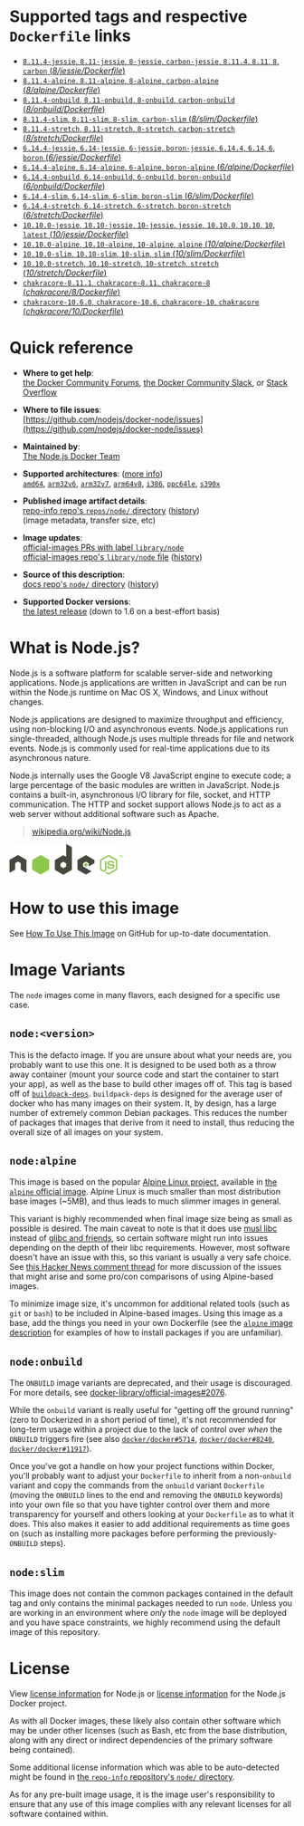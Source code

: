 <!--

********************************************************************************

WARNING:

    DO NOT EDIT "node/README.md"

    IT IS AUTO-GENERATED

    (from the other files in "node/" combined with a set of templates)

********************************************************************************

-->

# Supported tags and respective `Dockerfile` links

-	[`8.11.4-jessie`, `8.11-jessie`, `8-jessie`, `carbon-jessie`, `8.11.4`, `8.11`, `8`, `carbon` (*8/jessie/Dockerfile*)](https://github.com/nodejs/docker-node/blob/72dd945d29dee5afa73956ebc971bf3a472442f7/8/jessie/Dockerfile)
-	[`8.11.4-alpine`, `8.11-alpine`, `8-alpine`, `carbon-alpine` (*8/alpine/Dockerfile*)](https://github.com/nodejs/docker-node/blob/72dd945d29dee5afa73956ebc971bf3a472442f7/8/alpine/Dockerfile)
-	[`8.11.4-onbuild`, `8.11-onbuild`, `8-onbuild`, `carbon-onbuild` (*8/onbuild/Dockerfile*)](https://github.com/nodejs/docker-node/blob/72dd945d29dee5afa73956ebc971bf3a472442f7/8/onbuild/Dockerfile)
-	[`8.11.4-slim`, `8.11-slim`, `8-slim`, `carbon-slim` (*8/slim/Dockerfile*)](https://github.com/nodejs/docker-node/blob/72dd945d29dee5afa73956ebc971bf3a472442f7/8/slim/Dockerfile)
-	[`8.11.4-stretch`, `8.11-stretch`, `8-stretch`, `carbon-stretch` (*8/stretch/Dockerfile*)](https://github.com/nodejs/docker-node/blob/72dd945d29dee5afa73956ebc971bf3a472442f7/8/stretch/Dockerfile)
-	[`6.14.4-jessie`, `6.14-jessie`, `6-jessie`, `boron-jessie`, `6.14.4`, `6.14`, `6`, `boron` (*6/jessie/Dockerfile*)](https://github.com/nodejs/docker-node/blob/72dd945d29dee5afa73956ebc971bf3a472442f7/6/jessie/Dockerfile)
-	[`6.14.4-alpine`, `6.14-alpine`, `6-alpine`, `boron-alpine` (*6/alpine/Dockerfile*)](https://github.com/nodejs/docker-node/blob/72dd945d29dee5afa73956ebc971bf3a472442f7/6/alpine/Dockerfile)
-	[`6.14.4-onbuild`, `6.14-onbuild`, `6-onbuild`, `boron-onbuild` (*6/onbuild/Dockerfile*)](https://github.com/nodejs/docker-node/blob/72dd945d29dee5afa73956ebc971bf3a472442f7/6/onbuild/Dockerfile)
-	[`6.14.4-slim`, `6.14-slim`, `6-slim`, `boron-slim` (*6/slim/Dockerfile*)](https://github.com/nodejs/docker-node/blob/72dd945d29dee5afa73956ebc971bf3a472442f7/6/slim/Dockerfile)
-	[`6.14.4-stretch`, `6.14-stretch`, `6-stretch`, `boron-stretch` (*6/stretch/Dockerfile*)](https://github.com/nodejs/docker-node/blob/72dd945d29dee5afa73956ebc971bf3a472442f7/6/stretch/Dockerfile)
-	[`10.10.0-jessie`, `10.10-jessie`, `10-jessie`, `jessie`, `10.10.0`, `10.10`, `10`, `latest` (*10/jessie/Dockerfile*)](https://github.com/nodejs/docker-node/blob/c4aab5a6c7663f6823fdd2277fd2d47dce223011/10/jessie/Dockerfile)
-	[`10.10.0-alpine`, `10.10-alpine`, `10-alpine`, `alpine` (*10/alpine/Dockerfile*)](https://github.com/nodejs/docker-node/blob/c4aab5a6c7663f6823fdd2277fd2d47dce223011/10/alpine/Dockerfile)
-	[`10.10.0-slim`, `10.10-slim`, `10-slim`, `slim` (*10/slim/Dockerfile*)](https://github.com/nodejs/docker-node/blob/c4aab5a6c7663f6823fdd2277fd2d47dce223011/10/slim/Dockerfile)
-	[`10.10.0-stretch`, `10.10-stretch`, `10-stretch`, `stretch` (*10/stretch/Dockerfile*)](https://github.com/nodejs/docker-node/blob/c4aab5a6c7663f6823fdd2277fd2d47dce223011/10/stretch/Dockerfile)
-	[`chakracore-8.11.1`, `chakracore-8.11`, `chakracore-8` (*chakracore/8/Dockerfile*)](https://github.com/nodejs/docker-node/blob/947280600648b70e067d35415d6812fd03127def/chakracore/8/Dockerfile)
-	[`chakracore-10.6.0`, `chakracore-10.6`, `chakracore-10`, `chakracore` (*chakracore/10/Dockerfile*)](https://github.com/nodejs/docker-node/blob/ea61a26000dbc3b90708f4f024614dc41c94346e/chakracore/10/Dockerfile)

# Quick reference

-	**Where to get help**:  
	[the Docker Community Forums](https://forums.docker.com/), [the Docker Community Slack](https://blog.docker.com/2016/11/introducing-docker-community-directory-docker-community-slack/), or [Stack Overflow](https://stackoverflow.com/search?tab=newest&q=docker)

-	**Where to file issues**:  
	[https://github.com/nodejs/docker-node/issues](https://github.com/nodejs/docker-node/issues)

-	**Maintained by**:  
	[The Node.js Docker Team](https://github.com/nodejs/docker-node)

-	**Supported architectures**: ([more info](https://github.com/docker-library/official-images#architectures-other-than-amd64))  
	[`amd64`](https://hub.docker.com/r/amd64/node/), [`arm32v6`](https://hub.docker.com/r/arm32v6/node/), [`arm32v7`](https://hub.docker.com/r/arm32v7/node/), [`arm64v8`](https://hub.docker.com/r/arm64v8/node/), [`i386`](https://hub.docker.com/r/i386/node/), [`ppc64le`](https://hub.docker.com/r/ppc64le/node/), [`s390x`](https://hub.docker.com/r/s390x/node/)

-	**Published image artifact details**:  
	[repo-info repo's `repos/node/` directory](https://github.com/docker-library/repo-info/blob/master/repos/node) ([history](https://github.com/docker-library/repo-info/commits/master/repos/node))  
	(image metadata, transfer size, etc)

-	**Image updates**:  
	[official-images PRs with label `library/node`](https://github.com/docker-library/official-images/pulls?q=label%3Alibrary%2Fnode)  
	[official-images repo's `library/node` file](https://github.com/docker-library/official-images/blob/master/library/node) ([history](https://github.com/docker-library/official-images/commits/master/library/node))

-	**Source of this description**:  
	[docs repo's `node/` directory](https://github.com/docker-library/docs/tree/master/node) ([history](https://github.com/docker-library/docs/commits/master/node))

-	**Supported Docker versions**:  
	[the latest release](https://github.com/docker/docker-ce/releases/latest) (down to 1.6 on a best-effort basis)

# What is Node.js?

Node.js is a software platform for scalable server-side and networking applications. Node.js applications are written in JavaScript and can be run within the Node.js runtime on Mac OS X, Windows, and Linux without changes.

Node.js applications are designed to maximize throughput and efficiency, using non-blocking I/O and asynchronous events. Node.js applications run single-threaded, although Node.js uses multiple threads for file and network events. Node.js is commonly used for real-time applications due to its asynchronous nature.

Node.js internally uses the Google V8 JavaScript engine to execute code; a large percentage of the basic modules are written in JavaScript. Node.js contains a built-in, asynchronous I/O library for file, socket, and HTTP communication. The HTTP and socket support allows Node.js to act as a web server without additional software such as Apache.

> [wikipedia.org/wiki/Node.js](https://en.wikipedia.org/wiki/Node.js)

![logo](https://raw.githubusercontent.com/docker-library/docs/01c12653951b2fe592c1f93a13b4e289ada0e3a1/node/logo.png)

# How to use this image

See [How To Use This Image](https://github.com/nodejs/docker-node/blob/master/README.md#how-to-use-this-image) on GitHub for up-to-date documentation.

# Image Variants

The `node` images come in many flavors, each designed for a specific use case.

## `node:<version>`

This is the defacto image. If you are unsure about what your needs are, you probably want to use this one. It is designed to be used both as a throw away container (mount your source code and start the container to start your app), as well as the base to build other images off of. This tag is based off of [`buildpack-deps`](https://registry.hub.docker.com/_/buildpack-deps/). `buildpack-deps` is designed for the average user of docker who has many images on their system. It, by design, has a large number of extremely common Debian packages. This reduces the number of packages that images that derive from it need to install, thus reducing the overall size of all images on your system.

## `node:alpine`

This image is based on the popular [Alpine Linux project](http://alpinelinux.org), available in [the `alpine` official image](https://hub.docker.com/_/alpine). Alpine Linux is much smaller than most distribution base images (~5MB), and thus leads to much slimmer images in general.

This variant is highly recommended when final image size being as small as possible is desired. The main caveat to note is that it does use [musl libc](http://www.musl-libc.org) instead of [glibc and friends](http://www.etalabs.net/compare_libcs.html), so certain software might run into issues depending on the depth of their libc requirements. However, most software doesn't have an issue with this, so this variant is usually a very safe choice. See [this Hacker News comment thread](https://news.ycombinator.com/item?id=10782897) for more discussion of the issues that might arise and some pro/con comparisons of using Alpine-based images.

To minimize image size, it's uncommon for additional related tools (such as `git` or `bash`) to be included in Alpine-based images. Using this image as a base, add the things you need in your own Dockerfile (see the [`alpine` image description](https://hub.docker.com/_/alpine/) for examples of how to install packages if you are unfamiliar).

## `node:onbuild`

The `ONBUILD` image variants are deprecated, and their usage is discouraged. For more details, see [docker-library/official-images#2076](https://github.com/docker-library/official-images/issues/2076).

While the `onbuild` variant is really useful for "getting off the ground running" (zero to Dockerized in a short period of time), it's not recommended for long-term usage within a project due to the lack of control over *when* the `ONBUILD` triggers fire (see also [`docker/docker#5714`](https://github.com/docker/docker/issues/5714), [`docker/docker#8240`](https://github.com/docker/docker/issues/8240), [`docker/docker#11917`](https://github.com/docker/docker/issues/11917)).

Once you've got a handle on how your project functions within Docker, you'll probably want to adjust your `Dockerfile` to inherit from a non-`onbuild` variant and copy the commands from the `onbuild` variant `Dockerfile` (moving the `ONBUILD` lines to the end and removing the `ONBUILD` keywords) into your own file so that you have tighter control over them and more transparency for yourself and others looking at your `Dockerfile` as to what it does. This also makes it easier to add additional requirements as time goes on (such as installing more packages before performing the previously-`ONBUILD` steps).

## `node:slim`

This image does not contain the common packages contained in the default tag and only contains the minimal packages needed to run `node`. Unless you are working in an environment where *only* the `node` image will be deployed and you have space constraints, we highly recommend using the default image of this repository.

# License

View [license information](https://github.com/nodejs/node/blob/master/LICENSE) for Node.js or [license information](https://github.com/nodejs/docker-node/blob/master/LICENSE) for the Node.js Docker project.

As with all Docker images, these likely also contain other software which may be under other licenses (such as Bash, etc from the base distribution, along with any direct or indirect dependencies of the primary software being contained).

Some additional license information which was able to be auto-detected might be found in [the `repo-info` repository's `node/` directory](https://github.com/docker-library/repo-info/tree/master/repos/node).

As for any pre-built image usage, it is the image user's responsibility to ensure that any use of this image complies with any relevant licenses for all software contained within.
